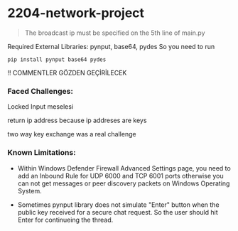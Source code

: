# 2204-network-project

>The broadcast ip must be specified on the 5th line of main.py

Required External Libraries: pynput, base64, pydes
So you need to run
```shell
pip install pynput base64 pydes
```

!! COMMENTLER GÖZDEN GEÇİRİLECEK


### Faced Challenges:

Locked Input meselesi

return ip address because ip addreses are keys

two way key exchange was a real challenge

### Known Limitations:

* Within Windows Defender Firewall Advanced Settings page, you need to add an Inbound Rule for UDP 6000 and TCP 6001 ports otherwise you can not get messages or peer discovery packets on Windows Operating System.

* Sometimes pynput library does not simulate "Enter" button when the public key received for a secure chat request. So the user should hit Enter for continueing the thread.